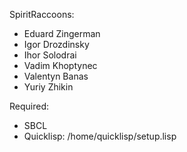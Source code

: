 SpiritRaccoons:
- Eduard Zingerman
- Igor Drozdinsky
- Ihor Solodrai
- Vadim Khoptynec
- Valentyn Banas
- Yuriy Zhikin

Required:
- SBCL
- Quicklisp: /home/quicklisp/setup.lisp


